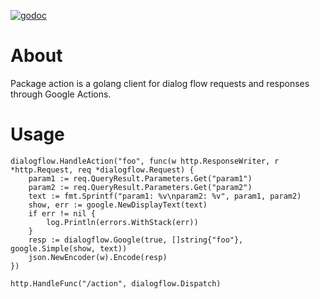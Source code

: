 [![godoc](https://img.shields.io/badge/godoc-reference-5272B4.svg?style=flat-square)](https://godoc.org/github.com/damondouglas/action)

# About

Package action is a golang client for dialog flow requests and responses through Google Actions.

# Usage

```golang
dialogflow.HandleAction("foo", func(w http.ResponseWriter, r *http.Request, req *dialogflow.Request) {
    param1 := req.QueryResult.Parameters.Get("param1")
    param2 := req.QueryResult.Parameters.Get("param2")
    text := fmt.Sprintf("param1: %v\nparam2: %v", param1, param2)
    show, err := google.NewDisplayText(text)
    if err != nil {
        log.Println(errors.WithStack(err))
    }
    resp := dialogflow.Google(true, []string{"foo"}, google.Simple(show, text))
    json.NewEncoder(w).Encode(resp)
})

http.HandleFunc("/action", dialogflow.Dispatch)
```
